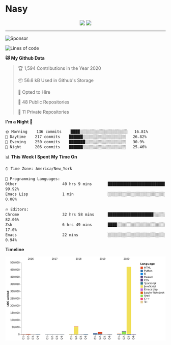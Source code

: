 # Nasy

<p align="center">
<img height="200" src="https://github-readme-stats.vercel.app/api?username=nasyxx&count_private=true&show_icons=true&theme=dracula&include_all_commits=true"/>
<img height="200" src="https://github-readme-stats.vercel.app/api/top-langs/?username=nasyxx&theme=dracula&hide=html,jupyter+notebook&count_private=true&show_icons=true"/>
</p>
  
----------------

![Sponsor](https://img.shields.io/static/v1.svg?label=Sponsor&message=%E2%9D%A4&logo=GitHub&style=flat&color=pink)
 
<!--START_SECTION:waka-->
![Lines of code](https://img.shields.io/badge/From%20Hello%20World%20I%27ve%20Written-16.7%20million%20lines%20of%20code-blue)

**🐱 My Github Data** 

> 🏆 1,594 Contributions in the Year 2020
 > 
> 📦 56.6 kB Used in Github's Storage 
 > 
> 💼 Opted to Hire
 > 
> 📜 48 Public Repositories
 > 
> 🔑 11 Private Repositories 

**I'm a Night 🦉** 

```text
🌞 Morning    136 commits    ████░░░░░░░░░░░░░░░░░░░░░   16.81% 
🌆 Daytime    217 commits    ██████░░░░░░░░░░░░░░░░░░░   26.82% 
🌃 Evening    250 commits    ███████░░░░░░░░░░░░░░░░░░   30.9% 
🌙 Night      206 commits    ██████░░░░░░░░░░░░░░░░░░░   25.46%

```


📊 **This Week I Spent My Time On** 

```text
⌚︎ Time Zone: America/New_York

💬 Programming Languages: 
Other                    40 hrs 9 mins       █████████████████████████   99.92% 
Emacs Lisp               1 min               ░░░░░░░░░░░░░░░░░░░░░░░░░   0.08%

🔥 Editors: 
Chrome                   32 hrs 58 mins      ████████████████████░░░░░   82.06% 
Zsh                      6 hrs 49 mins       ████░░░░░░░░░░░░░░░░░░░░░   17.0% 
Emacs                    22 mins             ░░░░░░░░░░░░░░░░░░░░░░░░░   0.94%

```

**Timeline**

![Chart not found](https://github.com/nasyxx/nasyxx/blob/master/charts/bar_graph.png) 


<!--END_SECTION:waka-->

<!-- ![visitors](https://visitor-badge.laobi.icu/badge?page_id=nasyxx.nasyxx) -->

